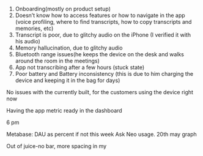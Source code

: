 1. Onboarding(mostly on product setup)
2. ⁠Doesn’t know how to access features or how to navigate in the app (voice profiling, where to find transcripts, how to copy transcripts and memories, etc)
3. ⁠Transcript is poor, due to glitchy audio on the iPhone (I verified it with his audio)
4. ⁠Memory hallucination, due to glitchy audio
5. ⁠Bluetooth range issues(he keeps the device on the desk and walks around the room in the meetings)
6. ⁠App not transcribing after a few hours (stuck state)
7. ⁠Poor battery and Battery inconsistency (this is due to him charging the device and keeping it in the bag for days)

No issues with the currently built, for the customers using the device right now

Having the app metric ready in the dashboard

6 pm

Metabase: DAU as percent if not this week
Ask Neo usage. 20th may graph

Out of juice-no bar,
more spacing in my 